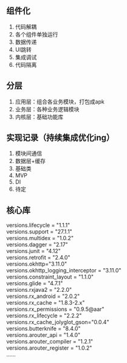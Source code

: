 ##  组件化
1.  代码解耦
2.  各个组件单独运行
3.  数据传递
4.  UI跳转
5.  集成调试
6.  代码隔离

##  分层
1.  应用层：组合各业务模块，打包成apk
2.  业务层：各种业务逻辑模块
3.  内核层：基础功能库

##  实现记录（持续集成优化ing）
1.  模块间通信
2.  数据层+缓存
3.  基础类
4.  MVP
5.  DI
6.  待定

##  核心库
versions.lifecycle = "1.1.1"  
versions.support = "27.1.1"  
versions.multidex = "1.0.2"  
versions.dagger = "2.17"  
versions.junit = "4.12"  
versions.retrofit = "2.4.0"  
versions.okhttp="3.11.0"  
versions.okhttp_logging_interceptor = "3.11.0"  
versions.constraint_layout = "1.1.0"  
versions.glide = "4.7.1"  
versions.rxjava2 = "2.2.0"  
versions.rx_android = "2.0.2"  
versions.rx_cache = "1.8.3-2.x"  
versions.rx_permissions = "0.9.5@aar"  
versions.rx_lifecycle = "2.2.2"  
versions.rx_cache_jolyglot_gson="0.0.4"  
versions.butterknife = "8.4.0"  
versions.arouter_api = "1.4.0"  
versions.arouter_compiler = "1.2.1"  
versions.arouter_register = "1.0.2"  
......
